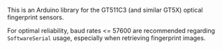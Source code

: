 This is an Arduino library for the GT511C3 (and similar GT5X) optical fingerprint sensors.

For optimal reliability, baud rates <= 57600 are recommended regarding `SoftwareSerial` usage, 
especially when retrieving fingerprint images. 
